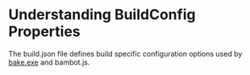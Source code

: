 ﻿# Understanding BuildConfig Properties

The build.json file defines build specific configuration options used by [bake.exe](../) and bambot.js.

